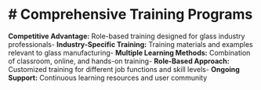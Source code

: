 # # Comprehensive Training Programs

**Competitive Advantage:** Role-based training designed for glass industry professionals- **Industry-Specific Training:** Training materials and examples relevant to glass manufacturing- **Multiple Learning Methods:** Combination of classroom, online, and hands-on training- **Role-Based Approach:** Customized training for different job functions and skill levels- **Ongoing Support:** Continuous learning resources and user community